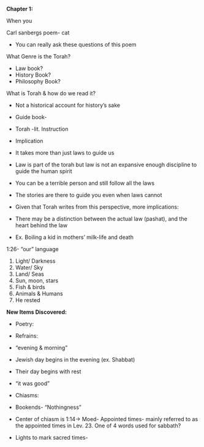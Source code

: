 **Chapter 1:** 

When you

Carl sanbergs poem- cat

-   You can really ask these questions of this poem 

What Genre is the Torah?

-   Law book?
-   History Book? 
-   Philosophy Book? 

What is Torah & how do we read it?

-   Not a historical account for history’s sake   
      
    

-   Guide book-

-   Torah -lit. Instruction 

-   Implication

-   It takes more than just laws to guide us 

-   Law is part of the torah but law is not an expansive enough discipline to guide the human spirit

-   You can be a terrible person and still follow all the laws

-   The stories are there to guide you even when laws cannot

-   Given that Torah writes from this perspective, more implications:

-   There may be a distinction between the actual law (pashat), and the heart behind the law

-   Ex. Boiling a kid in mothers’ milk-life and death

  
  

1:26- “our” language

1.  Light/ Darkness
2.  Water/ Sky
3.  Land/ Seas
4.  Sun, moon, stars
5.  Fish & birds
6.  Animals & Humans
7.  He rested

**New Items Discovered:**

-   Poetry: 

-   Refrains:

-   “evening & morning” 

-   Jewish day begins in the evening (ex. Shabbat)

-   Their day begins with rest

-   “it was good”

-   Chiasms: 

-   Bookends- “Nothingness”

-   Center of chiasm is 1:14-> Moed- Appointed times- mainly referred to as the appointed times in Lev. 23. One of 4 words used for sabbath? 

-   Lights to mark sacred times-